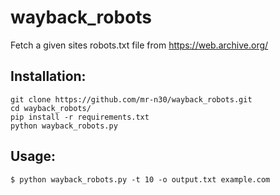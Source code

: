 # wayback_robots
Fetch a given sites robots.txt file from https://web.archive.org/

## Installation:
```shell
git clone https://github.com/mr-n30/wayback_robots.git
cd wayback_robots/
pip install -r requirements.txt
python wayback_robots.py
```

## Usage:
```shell
$ python wayback_robots.py -t 10 -o output.txt example.com
```
